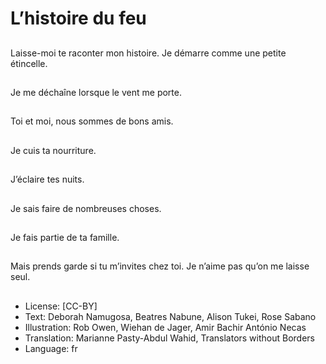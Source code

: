 # L’histoire du feu

##
Laisse-moi te raconter
mon histoire.
Je démarre comme une
petite étincelle.

##
Je me déchaîne lorsque
le vent me porte.

##
Toi et moi, nous
sommes de bons amis.

##
Je cuis ta nourriture.

##
J’éclaire tes nuits.

##
Je sais faire de
nombreuses choses.

##
Je fais partie de ta
famille.

##
Mais prends garde si tu
m’invites chez toi.
Je n’aime pas qu’on me
laisse seul.

##
* License: [CC-BY]
* Text: Deborah Namugosa, Beatres Nabune, Alison Tukei, Rose Sabano
* Illustration: Rob Owen, Wiehan de Jager, Amir Bachir António Necas
* Translation: Marianne Pasty-Abdul Wahid, Translators without Borders
* Language: fr
